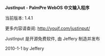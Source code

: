 <strong>JustInput - PalmPre WebOS 中文输入程序</strong>

当前版本: 1.4.1

更多内容请查阅: http://youjf.com/justinput/

JustInput 是开源免费软件, 由 Jeffery 制造并发布

2010-1-1 by Jeffery